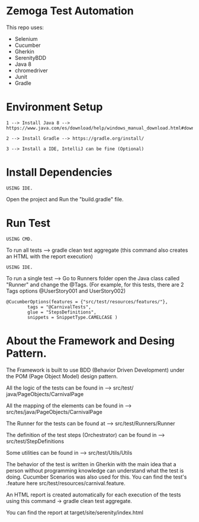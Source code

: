 # Zemoga Test Automation

 This repo uses:

 - Selenium
 - Cucumber
 - Gherkin
 - SerenityBDD
 - Java 8 
 - chromedriver
 - Junit
 - Gradle
 
# Environment Setup
```
1 --> Install Java 8 --> https://www.java.com/es/download/help/windows_manual_download.html#download
```
```
2 --> Install Gradle --> https://gradle.org/install/
```

```
3 --> Install a IDE, IntelliJ can be fine (Optional)
```

# Install Dependencies
```
USING IDE.
```
Open the project and Run the "build.gradle" file.

# Run Test
```
USING CMD.
```
To run all tests --> gradle clean test aggregate (this command also creates an HTML with the report execution)
```
USING IDE.
```
To run a single test --> Go to Runners folder open the Java class called "Runner" and change the @Tags. 
(For example, for this tests, there are 2 Tags options @UserStory001 and UserStory002)

```
@CucumberOptions(features = {"src/test/resources/features/"},
        tags = "@CarnivalTests",
        glue = "StepsDefinitions",
        snippets = SnippetType.CAMELCASE )
```
        
# About the Framework and Desing Pattern.

The Framework is built to use BDD (Behavior Driven Development) under the POM (Page Object Model) design pattern.

All the logic of the tests can be found in --> src/test/ java/PageObjects/CarnivalPage

All the mapping of the elements can be found in --> src/tes/java/PageObjects/CarnivalPage

The Runner for the tests can be found at --> src/test/Runners/Runner

The definition of the test steps (Orchestrator) can be found in --> src/test/StepDefinitions

Some utilities can be found in --> src/test/Utils/Utils

The behavior of the test is written in Gherkin with the main idea that a person without programming knowledge can understand what the test is doing. 
Cucumber Scenarios was also used for this. You can find the test's .feature here src/test/resources/carnival.feature.

An HTML report is created automatically for each execution of the tests using this command -> gradle clean test aggregate.

You can find the report at target/site/serenity/index.html
        

        
        

